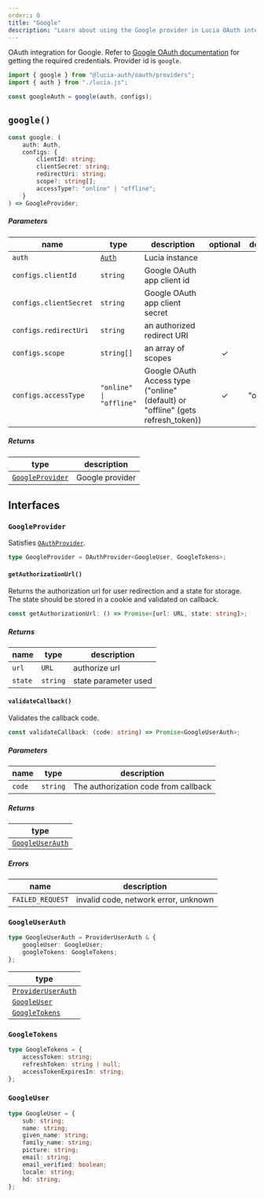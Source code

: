 ```yaml
---
order:: 0
title: "Google"
description: "Learn about using the Google provider in Lucia OAuth integration"
---
```


OAuth integration for Google. Refer to [Google OAuth documentation](https://developers.google.com/identity/protocols/oauth2/web-server#httprests) for getting the required credentials. Provider id is `google`.

```ts
import { google } from "@lucia-auth/oauth/providers";
import { auth } from "./lucia.js";

const googleAuth = google(auth, configs);
```

## `google()`

```ts
const google: (
	auth: Auth,
	configs: {
		clientId: string;
		clientSecret: string;
		redirectUri: string;
		scope?: string[];
		accessType?: "online" | "offline";
	}
) => GoogleProvider;
```

##### Parameters

| name                   | type                                       | description                                                                     | optional | default  |
| ---------------------- | ------------------------------------------ | ------------------------------------------------------------------------------- | :------: | :------: |
| `auth`                 | [`Auth`](/reference/lucia/interfaces/auth) | Lucia instance                                                                  |          |          |
| `configs.clientId`     | `string`                                   | Google OAuth app client id                                                      |          |          |
| `configs.clientSecret` | `string`                                   | Google OAuth app client secret                                                  |          |          |
| `configs.redirectUri`  | `string`                                   | an authorized redirect URI                                                      |          |          |
| `configs.scope`        | `string[]`                                 | an array of scopes                                                              |    ✓     |          |
| `configs.accessType`   | `"online" \| "offline"`                    | Google OAuth Access type ("online" (default) or "offline" (gets refresh_token)) |    ✓     | "online" |

##### Returns

| type                                | description     |
| ----------------------------------- | --------------- |
| [`GoogleProvider`](#googleprovider) | Google provider |

## Interfaces

### `GoogleProvider`

Satisfies [`OAuthProvider`](/reference/oauth/interfaces#oauthprovider).

```ts
type GoogleProvider = OAuthProvider<GoogleUser, GoogleTokens>;
```

#### `getAuthorizationUrl()`

Returns the authorization url for user redirection and a state for storage. The state should be stored in a cookie and validated on callback.

```ts
const getAuthorizationUrl: () => Promise<[url: URL, state: string]>;
```

##### Returns

| name    | type     | description          |
| ------- | -------- | -------------------- |
| `url`   | `URL`    | authorize url        |
| `state` | `string` | state parameter used |

#### `validateCallback()`

Validates the callback code.

```ts
const validateCallback: (code: string) => Promise<GoogleUserAuth>;
```

##### Parameters

| name   | type     | description                          |
| ------ | -------- | ------------------------------------ |
| `code` | `string` | The authorization code from callback |

##### Returns

| type                                |
| ----------------------------------- |
| [`GoogleUserAuth`](#googleuserauth) |

##### Errors

| name             | description                          |
| ---------------- | ------------------------------------ |
| `FAILED_REQUEST` | invalid code, network error, unknown |

### `GoogleUserAuth`

```ts
type GoogleUserAuth = ProviderUserAuth & {
	googleUser: GoogleUser;
	googleTokens: GoogleTokens;
};
```

| type                                                               |
| ------------------------------------------------------------------ |
| [`ProviderUserAuth`](/reference/oauth/interfaces#provideruserauth) |
| [`GoogleUser`](#googleuser)                                        |
| [`GoogleTokens`](#googletokens)                                    |

### `GoogleTokens`

```ts
type GoogleTokens = {
	accessToken: string;
	refreshToken: string | null;
	accessTokenExpiresIn: string;
};
```

### `GoogleUser`

```ts
type GoogleUser = {
	sub: string;
	name: string;
	given_name: string;
	family_name: string;
	picture: string;
	email: string;
	email_verified: boolean;
	locale: string;
	hd: string;
};
```
